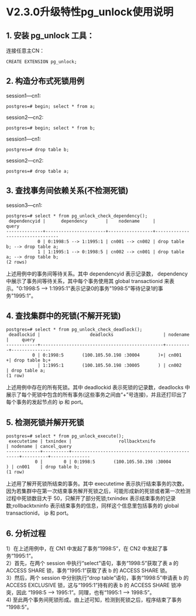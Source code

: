 # V2.3.0升级特性pg_unlock使用说明

## 1. 安装 pg_unlock 工具：
连接任意主CN：

```
CREATE EXTENSION pg_unlock;
```

## 2. 构造分布式死锁用例

session1—cn1:

```
postgres=# begin; select * from a; 
```

session2—cn2:

```
postgres=# begin; select * from b; 
```
 

session1—cn1:

```
postgres=# drop table b;
```

session2—cn2:

```
postgres=# drop table a;
```

## 3. 查找事务间依赖关系(不检测死锁)

session3—cn1:

```
postgres=# select * from pg_unlock_check_dependency();
 dependencyid |      dependency       |    nodename     |              query              
--------------+-----------------------+-----------------+---------------------------------
            0 | 0:1998:5 --> 1:1995:1 | cn001 --> cn002 | drop table b; --> drop table a;
            1 | 1:1995:1 --> 0:1998:5 | cn002 --> cn001 | drop table a; --> drop table b;
(2 rows)

```

上述用例中的事务间等待关系。其中 dependencyid 表示记录数， dependency 中展示了事务间等待关系，其中每个事务使用其 global transactionid 来表示。"0:1998:5 --> 1:1995:1"表示记录0的事务"1998:5"等待记录1的事务"1995:1"。



## 4. 查找集群中的死锁(不解开死锁)

```
postgres=# select * from pg_unlock_check_deadlock();
 deadlockid |                   deadlocks                   | nodename |     query     
------------+-----------------------------------------------+----------+---------------
          0 | 0:1998:5       (100.105.50.198 :30004       )+| cn001   +| drop table b;+
            | 1:1995:1       (100.105.50.198 :30005       ) | cn002    | drop table a;
(1 row)

```
上述用例中存在的所有死锁。其中 deadlockid 表示死锁的记录数，deadlocks 中展示了每个死锁中包含的所有事务(这些事务之间由“+”号连接)，并且还打印出了每个事务的发起节点的 ip 和 port。


## 5. 检测死锁并解开死锁

```
postgres=# select * from pg_unlock_execute();
 executetime | txnindex |                  rollbacktxnifo                  | nodename | cancel_query  
-------------+----------+--------------------------------------------------+----------+---------------
           0 |        0 | 0:1998:5       (100.105.50.198 :30004          ) | cn001    | drop table b;
(1 row)

```
上述用了解开死锁所结束的事务。其中 executetime 表示执行结束事务的次数，因为若集群中在第一次结束事务解开死锁之后，可能形成新的死锁或者第一次检测过程中死锁数目大于 50，只解开了部分死锁;txnindex 表示结束事务的记录数;rollbacktxninfo 表示结束事务的信息，同样这个信息里包括事务的 global transactionid， ip 和 port。

## 6. 分析过程

1）在上述用例中，在 CN1 中发起了事务“1998:5”，在 CN2 中发起了事务“1995:1”。   
2）首先，在两个 session 中执行“select”语句，事务“1998:5”获取了表 a 的 ACCESS
SHARE 锁，事务“1995:1”获取了表 b 的 ACCESS SHARE 锁。  
3）然后，两个 session 中分别执行“drop table”语句，事务“1998:5”申请表 b 的
ACCESS EXCLUSIVE 锁，这与“1995:1”持有的表 b 的 ACCESS SHARE 锁冲突，因此 “1998:5 --> 1995:1”。同理，也有“1995:1 --> 1998:5”。  
4) 至此两个事务间死锁形成。由上述可知，检测到死锁之后，程序结束了事务 “1998:5”。